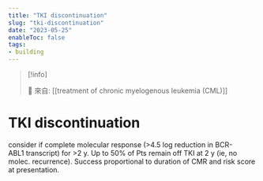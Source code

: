 ```yaml
---
title: "TKI discontinuation"
slug: "tki-discontinuation"
date: "2023-05-25"
enableToc: false
tags:
- building
---
```


> [!info]
>
> 🌱 來自: [[treatment of chronic myelogenous leukemia (CML)]]

# TKI discontinuation

consider if complete molecular response (>4.5 log reduction in BCR-ABL1 transcript) for >2 y. Up to 50% of Pts remain off TKI at 2 y (ie, no molec. recurrence). Success proportional to duration of CMR and risk score at presentation.
